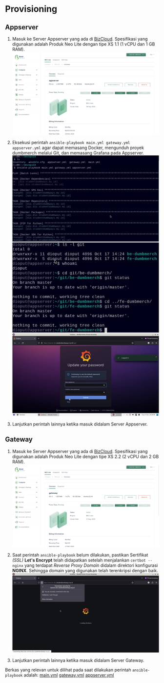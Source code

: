 # Provisioning
## Appserver
1. Masuk ke Server Appserver yang ada di [BizCloud](https://portal.biznetgio.com/user/login).
Spesifikasi yang digunakan adalah Produk Neo Lite dengan tipe XS 1.1 (1 vCPU dan 1 GB RAM).
![20231023_1](/assets/images/20231023_1.png)

2. Eksekusi perintah ```ansible-playbook main.yml gateway.yml appserver.yml``` agar dapat memasang
Docker, mengunduh proyek dumbmerch melalui Git, dan memasang Grafana pada Appserver.
![20231023_2](/assets/images/20231023_2.png)
![20231023_3](/assets/images/20231023_3.png)
![20231023_4](/assets/images/20231023_4.png)

3. Lanjutkan perintah lainnya ketika masuk didalam Server Appserver.

## Gateway

1. Masuk ke Server Appserver yang ada di [BizCloud](https://portal.biznetgio.com/user/login).
Spesifikasi yang digunakan adalah Produk Neo Lite dengan tipe XS 2.2 (2 vCPU dan 2 GB RAM).
![20231023_5](/assets/images/20231023_5.png)

2. Saat perintah ```ansible-playbook``` belum dilakukan, pastikan Sertifikat *(SSL)*
**Let's Encrypt** telah didapatkan setelah menjalankan ```certbot --nginx``` yang terdapat *Reverse
Proxy Domain* didalam direktori konfigurasi **NGINX**. Sehingga domain yang digunakan telah
terenkripsi dengan baik.
![20231023_6](/assets/images/20231023_6.png)

3. Lanjutkan perintah lainnya ketika masuk didalam Server Gateway.

Berkas yang relevan untuk dilihat pada saat dilakukan perintah ```ansible-playbook``` adalah:
[main.yml](./ansible/main.yml)
[gateway.yml](./ansible/gateway.yml)
[appserver.yml](./ansible/appserver.yml)
